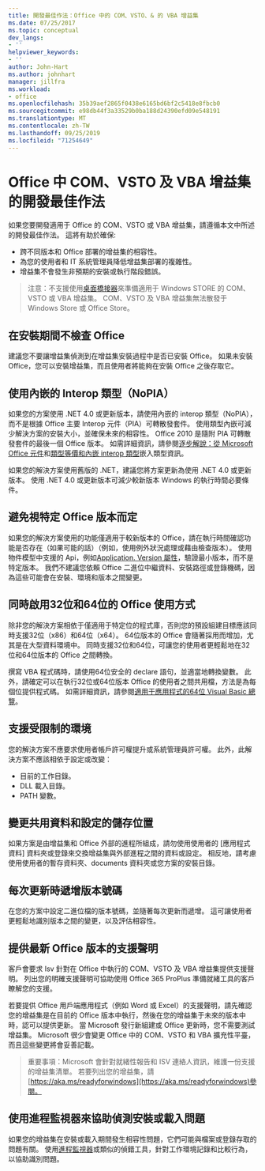 ```yaml
---
title: 開發最佳作法：Office 中的 COM、VSTO、& 的 VBA 增益集
ms.date: 07/25/2017
ms.topic: conceptual
dev_langs:
- ''
helpviewer_keywords:
- ''
author: John-Hart
ms.author: johnhart
manager: jillfra
ms.workload:
- office
ms.openlocfilehash: 35b39aef2865f0438e6165bd6bf2c5418e8fbcb0
ms.sourcegitcommit: e98db44f3a33529b0ba188d24390efd09e548191
ms.translationtype: MT
ms.contentlocale: zh-TW
ms.lasthandoff: 09/25/2019
ms.locfileid: "71254649"
---
```

# <a name="development-best-practices-for-com-vsto-and-vba-add-ins-in-office"></a>Office 中 COM、VSTO 及 VBA 增益集的開發最佳作法
  如果您要開發適用于 Office 的 COM、VSTO 或 VBA 增益集，請遵循本文中所述的開發最佳作法。   這將有助於確保:

- 跨不同版本和 Office 部署的增益集的相容性。
- 為您的使用者和 IT 系統管理員降低增益集部署的複雜性。
- 增益集不會發生非預期的安裝或執行階段錯誤。

>注意：不支援使用[桌面橋接器](/windows/uwp/porting/desktop-to-uwp-root)來準備適用于 Windows STORE 的 COM、VSTO 或 VBA 增益集。 COM、VSTO 及 VBA 增益集無法散發于 Windows Store 或 Office Store。

## <a name="do-not-check-for-office-during-installation"></a>在安裝期間不檢查 Office
 建議您不要讓增益集偵測到在增益集安裝過程中是否已安裝 Office。 如果未安裝 Office，您可以安裝增益集，而且使用者將能夠在安裝 Office 之後存取它。

## <a name="use-embedded-interop-types-nopia"></a>使用內嵌的 Interop 類型（NoPIA）
如果您的方案使用 .NET 4.0 或更新版本，請使用內嵌的 interop 類型（NoPIA），而不是根據 Office 主要 Interop 元件（PIA）可轉散發套件。 使用類型內嵌可減少解決方案的安裝大小，並確保未來的相容性。 Office 2010 是隨附 PIA 可轉散發套件的最後一個 Office 版本。 如需詳細資訊，請參閱[逐步解說：從 Microsoft Office 元件](https://msdn.microsoft.com/library/ee317478.aspx)和[類型等價和內嵌 interop 類型](/windows/uwp/porting/desktop-to-uwp-root)嵌入類型資訊。

如果您的解決方案使用舊版的 .NET，建議您將方案更新為使用 .NET 4.0 或更新版本。 使用 .NET 4.0 或更新版本可減少較新版本 Windows 的執行時間必要條件。

## <a name="avoid-depending-on-specific-office-versions"></a>避免視特定 Office 版本而定
如果您的解決方案使用的功能僅適用于較新版本的 Office，請在執行時間確認功能是否存在（如果可能的話）（例如，使用例外狀況處理或藉由檢查版本）。 使用物件模型中支援的 Api，例如[Application. Version 屬性](<xref:Microsoft.Office.Interop.Excel._Application.Version%2A>)，驗證最小版本，而不是特定版本。 我們不建議您依賴 Office 二進位中繼資料、安裝路徑或登錄機碼，因為這些可能會在安裝、環境和版本之間變更。

## <a name="enable-both-32-bit-and-64-bit-office-usage"></a>同時啟用32位和64位的 Office 使用方式
除非您的解決方案相依于僅適用于特定位的程式庫，否則您的預設組建目標應該同時支援32位（x86）和64位（x64）。 64位版本的 Office 會隨著採用而增加，尤其是在大型資料環境中。 同時支援32位和64位，可讓您的使用者更輕鬆地在32位和64位版本的 Office 之間轉換。

撰寫 VBA 程式碼時，請使用64位安全的 declare 語句，並適當地轉換變數。 此外，請確定可以在執行32位或64位版本 Office 的使用者之間共用檔，方法是為每個位提供程式碼。 如需詳細資訊，請參閱[適用于應用程式的64位 Visual Basic 總覽](/office/vba/Language/Concepts/Getting-Started/64-bit-visual-basic-for-applications-overview)。

## <a name="support-restricted-environments"></a>支援受限制的環境
您的解決方案不應要求使用者帳戶許可權提升或系統管理員許可權。 此外，此解決方案不應該相依于設定或改變：

- 目前的工作目錄。
- DLL 載入目錄。
- PATH 變數。

## <a name="change-the-save-location-of-shared-data-and-settings"></a>變更共用資料和設定的儲存位置
如果方案是由增益集和 Office 外部的進程所組成，請勿使用使用者的 [應用程式資料] 資料夾或登錄來交換增益集與外部進程之間的資料或設定。 相反地，請考慮使用使用者的暫存資料夾、documents 資料夾或您方案的安裝目錄。

## <a name="increment-the-version-number-with-each-update"></a>每次更新時遞增版本號碼
在您的方案中設定二進位檔的版本號碼，並隨著每次更新而遞增。 這可讓使用者更輕鬆地識別版本之間的變更，以及評估相容性。

## <a name="provide-support-statements-for-the-latest-versions-of-office"></a>提供最新 Office 版本的支援聲明
客戶會要求 Isv 針對在 Office 中執行的 COM、VSTO 及 VBA 增益集提供支援聲明。 列出您的明確支援聲明可協助使用 Office 365 ProPlus 準備就緒工具的客戶瞭解您的支援。

若要提供 Office 用戶端應用程式（例如 Word 或 Excel）的支援聲明，請先確認您的增益集是在目前的 Office 版本中執行，然後在您的增益集于未來的版本中時，認可以提供更新。 當 Microsoft 發行新組建或 Office 更新時，您不需要測試增益集。 Microsoft 很少會變更 Office 中的 COM、VSTO 和 VBA 擴充性平臺，而且這些變更將會妥善記載。

>重要事項：Microsoft 會針對就緒性報告和 ISV 連絡人資訊，維護一份支援的增益集清單。 若要列出您的增益集，請[https://aka.ms/readyforwindows](https://aka.ms/readyforwindows)參閱。

## <a name="use-process-monitor-to-help-debug-installation-or-loading-issues"></a>使用進程監視器來協助偵測安裝或載入問題
如果您的增益集在安裝或載入期間發生相容性問題，它們可能與檔案或登錄存取的問題有關。 使用[進程監視器](/sysinternals/downloads/procmon)或類似的偵錯工具，針對工作環境記錄和比較行為，以協助識別問題。
